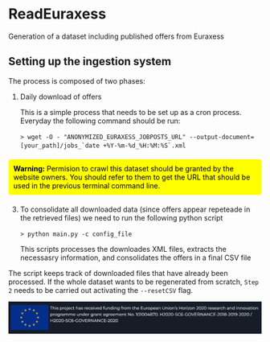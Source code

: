 # ReadEuraxess
Generation of a dataset including published offers from Euraxess

## Setting up the ingestion system

The process is composed of two phases:

   1. Daily download of offers
   
      This is a simple process that needs to be set up as a cron process. Everyday the following command should be run:
   
      ```> wget -O - "ANONYMIZED_EURAXESS_JOBPOSTS_URL" --output-document=[your_path]/jobs_`date +%Y-%m-%d_%H:%M:%S`.xml```

<div style="background-color: yellow; color: black; padding: 10px; border-radius: 5px; margin: 20px 0;">
    <strong>Warning:</strong> Permision to crawl this dataset should be granted by the website owners. You should refer to them to get the URL that should be used in the previous terminal command line.
</div>

   3. To consolidate all downloaded data (since offers appear repeteade in the retrieved files) we need to run the following python script

      ```> python main.py -c config_file```
   
      This scripts processes the downloades XML files, extracts the necessasry information, and consolidates the offers in a final CSV file
      
The script keeps track of downloaded files that have already been processed. If the whole dataset wants to be regenerated from scratch, `Step 2` needs to be carried out activating the `--resetCSV` flag.

![This project has received funding from the European Union’s Horizon 2020 research and innovation programme under grant agreement No. 101004870. H2020-SC6-GOVERNANCE-2018-2019-2020 / H2020-SC6-GOVERNANCE-2020](https://github.com/IntelCompH2020/.github/blob/main/profile/banner.png)
